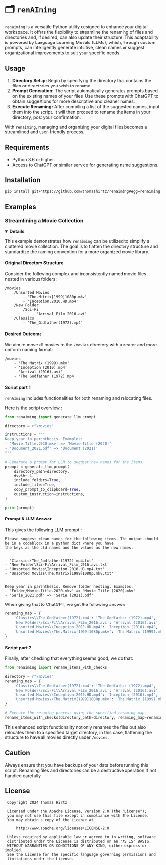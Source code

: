 # 🗂️ `renAIming`

`renaiming` is a versatile Python utility designed to enhance your digital workspace. It offers the flexibility to streamline the renaming of files and directories and, if desired, can also update their structure. This adaptability is powered by Language Learning Models (LLMs), which, through custom prompts, can intelligently generate intuitive, clean names or suggest organizational improvements to suit your specific needs.

## Usage

1. **Directory Setup:** Begin by specifying the directory that contains the files or directories you wish to rename. 
2. **Prompt Generation:** The script automatically generates prompts based on the existing names of your files. Use these prompts with ChatGPT to obtain suggestions for more descriptive and cleaner names. 
3. **Execute Renaming:** After compiling a list of the suggested names, input them into the script. It will then proceed to rename the items in your directory, post your confirmation.

With `renaiming`, managing and organizing your digital files becomes a streamlined and user-friendly process.

## Requirements

- Python 3.6 or higher.
- Access to ChatGPT or similar service for generating name suggestions.

## Installation

```
pip install git+https://github.com/thomashirtz/renaiming#egg=renaiming
```

## Examples

### Streamlining a Movie Collection

<details open>
  <summary><b>Details</b></summary>

This example demonstrates how `renaiming` can be utilized to simplify a cluttered movie collection. The goal is to flatten the directory structure and standardize the naming convention for a more organized movie library.

#### Original Directory Structure

Consider the following complex and inconsistently named movie files nested in various folders:

```
/movies
    /Unsorted Movies
        - 'The.Matrix[1999]1080p.mkv'
        - 'Inception.2010.HD.mp4'
    /New Folder
        /Sci-Fi
            - 'Arrival_Film_2016.avi'
    /Classics
        - 'The_Godfather(1972).mp4'
```

#### Desired Outcome

We aim to move all movies to the `/movies` directory with a neater and more uniform naming format:

```
/movies
    - 'The Matrix (1999).mkv'
    - 'Inception (2010).mp4'
    - 'Arrival (2016).avi'
    - 'The Godfather (1972).mp4'
```

#### Script part 1

`renAIming` includes functionalities for both renaming and relocating files.

Here is the script overview :

```python
from renaiming import generate_llm_prompt

directory = r"\movies"

instructions = """
Keep year in parenthesis. Examples:
- 'Movie.Title.2020.mkv' => 'Movie Title (2020)'
- 'Document_2021.pdf' => 'Document (2021)'
"""

# Generate a prompt for LLM to suggest new names for the items
prompt = generate_llm_prompt(
    directory_path=directory,
    depth=-1,
    include_folders=True,
    include_files=True,
    copy_prompt_to_clipboard=True,
    custom_instruction=instructions,
)

print(prompt)
```

#### Prompt & LLM Answer

This gives the following LLM prompt :
```
Please suggest clean names for the following items. The output should be in a codeblock in a python dict where you have 
the keys as the old names and the values as the new names:


- 'Classics\The_Godfather(1972).mp4.txt'
- 'New Folder\Sci-Fi\Arrival_Film_2016.avi.txt'
- 'Unsorted Movies\Inception.2010.HD.mp4.txt'
- 'Unsorted Movies\The.Matrix[1999]1080p.mkv.txt'


Keep year in parenthesis. Remove folder nesting. Examples:
- 'Folder/Movie.Title.2020.mkv' => 'Movie Title (2020).mkv'
- 'Serie_2021.pdf' => 'Serie (2021).pdf'
```

When giving that to ChatGPT, we get the following answer:
```python
renaming_map = {
    'Classics\\The_Godfather(1972).mp4': 'The Godfather (1972).mp4',
    'New Folder\\Sci-Fi\\Arrival_Film_2016.avi': 'Arrival (2016).avi',
    'Unsorted Movies\\Inception.2010.HD.mp4': 'Inception (2010).mp4',
    'Unsorted Movies\\The.Matrix[1999]1080p.mkv': 'The Matrix (1999).mkv'
}
```

#### Script part 2

Finally, after checking that everything seems good, we do that:

```python
from renaiming import rename_items_with_checks

directory = r"\movies"
renaming_map = {
    'Classics\\The_Godfather(1972).mp4': 'The Godfather (1972).mp4',
    'New Folder\\Sci-Fi\\Arrival_Film_2016.avi': 'Arrival (2016).avi',
    'Unsorted Movies\\Inception.2010.HD.mp4': 'Inception (2010).mp4',
    'Unsorted Movies\\The.Matrix[1999]1080p.mkv': 'The Matrix (1999).mkv'
}

# Execute the renaming process using the specified renaming map
rename_items_with_checks(directory_path=directory, renaming_map=renaming_map)
```

This enhanced script functionality not only renames the files but also relocates them to a specified target directory, in this case, flattening the structure to have all movies directly under `/movies`.

</details>

## Caution

Always ensure that you have backups of your data before running this script. Renaming files and directories can be a destructive operation if not handled carefully.

## License

     Copyright 2024 Thomas Hirtz

     Licensed under the Apache License, Version 2.0 (the "License");
     you may not use this file except in compliance with the License.
     You may obtain a copy of the License at

         http://www.apache.org/licenses/LICENSE-2.0

     Unless required by applicable law or agreed to in writing, software
     distributed under the License is distributed on an "AS IS" BASIS,
     WITHOUT WARRANTIES OR CONDITIONS OF ANY KIND, either express or implied.
     See the License for the specific language governing permissions and
     limitations under the License.

